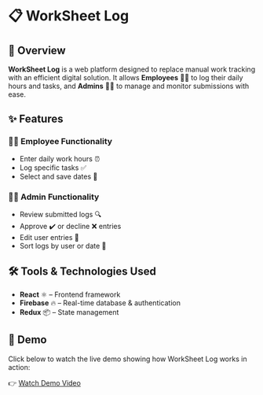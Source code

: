 <!DOCTYPE html>
<html lang="en">
<head>
  <meta charset="UTF-8">
  <meta name="viewport" content="width=device-width, initial-scale=1.0">
</head>
<body>
  <h1>📋 WorkSheet Log</h1>

  <!-- Introduction -->
  <section>
    <h2>📌 Overview</h2>
    <p>
      <strong>WorkSheet Log</strong> is a web platform designed to replace manual work tracking with an efficient digital solution. It allows 
      <strong>Employees</strong> 👷‍♂️ to log their daily hours and tasks, and <strong>Admins</strong> 🧑‍💼 to manage and monitor submissions with ease.
    </p>
  </section>

  <!-- Features -->
  <section>
    <h2>✨ Features</h2>
    <h3>👷‍♂️ Employee Functionality</h3>
    <ul>
      <li>Enter daily work hours ⏰</li>
      <li>Log specific tasks ✅</li>
      <li>Select and save dates 📅</li>
    </ul>
    <h3>🧑‍💼 Admin Functionality</h3>
    <ul>
      <li>Review submitted logs 🔍</li>
      <li>Approve ✔️ or decline ❌ entries</li>
      <li>Edit user entries 📝</li>
      <li>Sort logs by user or date 🔄</li>
    </ul>
  </section>

  <!-- Tools -->
  <section>
    <h2>🛠️ Tools & Technologies Used</h2>
    <ul>
      <li><strong>React</strong> ⚛️ – Frontend framework</li>
      <li><strong>Firebase</strong> 🔥 – Real-time database & authentication</li>
      <li><strong>Redux</strong> 📦 – State management</li>
    </ul>
  </section>

  <!-- Demo -->
  <section>
    <h2>🎥 Demo</h2>
    <p>
      Click below to watch the live demo showing how WorkSheet Log works in action:
    </p>
    <p>
      👉 <a href="https://drive.google.com/file/d/1jdxl8PlSDsYjb25lIeUnR0IPwDBnPAF3/view?usp=drive_link" target="_blank">
      Watch Demo Video</a>
    </p>
  </section>
</body>
</html>
